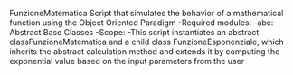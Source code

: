 FunzioneMatematica
Script that simulates the behavior of a mathematical function using the Object Oriented Paradigm
-Required modules:
  -abc: Abstract Base Classes
-Scope:
  -This script instantiates an abstract classFunzioneMatematica and a child class FunzioneEsponenziale, 
   which inherits the abstract calculation method and extends it by computing the exponential value 
   based on the input parameters from the user
